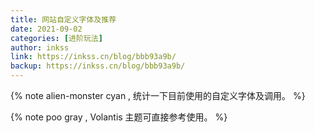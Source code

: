 ```yaml
---
title: 网站自定义字体及推荐
date: 2021-09-02
categories: [进阶玩法]
author: inkss
link: https://inkss.cn/blog/bbb93a9b/
backup: https://inkss.cn/blog/bbb93a9b/
---
```


{% note alien-monster cyan , 统计一下目前使用的自定义字体及调用。 %}

{% note poo gray , Volantis 主题可直接参考使用。 %}


<!-- more -->